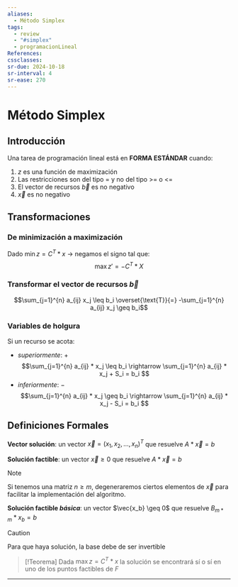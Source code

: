 ```yaml
---
aliases:
  - Método Simplex
tags:
  - review
  - "#simplex"
  - programacionLineal
References: 
cssclasses: 
sr-due: 2024-10-18
sr-interval: 4
sr-ease: 270
---
```

# Método Simplex

## Introducción

Una tarea de programación lineal está en **FORMA ESTÁNDAR** cuando:
1. $z$ es una función de maximización
2. Las restricciones son del tipo $=$ y no del tipo >= o <=
3. El vector de recursos $\vec{b}$ es no negativo
4. $\vec{x}$ es no negativo

## Transformaciones

### De minimización a maximización

Dado $\min z = C^T*x$ -> negamos el signo tal que:
$$\max z' = -C^T*X$$
### Transformar el vector de recursos $\vec{b}$ 

$$\sum_{j=1}^{n} a_{ij} x_j \leq b_i \overset{\text{T}}{=} -\sum_{j=1}^{n} a_{ij} x_j \geq b_i$$

### Variables de holgura

Si un recurso se acota:
- *superiormente*: $+$ $$\sum_{j=1}^{n} a_{ij} * x_j \leq b_i \rightarrow \sum_{j=1}^{n} a_{ij} * x_j + S_i = b_i $$
- *inferiormente*: $-$ $$\sum_{j=1}^{n} a_{ij} * x_j \geq b_i \rightarrow \sum_{j=1}^{n} a_{ij} * x_j - S_i = b_i $$

## Definiciones Formales

**Vector solución**: un vector $\vec{x} = (x_1, x_2, \ldots, x_n)^T$ que resuelve $A*\vec{x} = b$ 

**Solución factible**: un vector $\vec{x} \geq 0$ que resuelve $A*\vec{x} = b$ 

>[!NOTE]
>Si tenemos una matriz $n \geq m$, degeneraremos ciertos elementos de $\vec{x}$ para facilitar la implementación del algoritmo.

**Solución factible *básica***: un vector $\vec{x_b} \geq 0$ que resuelve $B_{m*m} * x_b = b$

>[!CAUTION]
>Para que haya solución, la base debe de ser invertible

>[!Teorema]
>Dada $\max z = C^T * x$ la solución se encontrará sí o sí en uno de los puntos factibles de $F$
***


